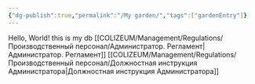 ```yaml
---
{"dg-publish":true,"permalink":"/My garden/","tags":["gardenEntry"]}
---
```


Hello, World!
this is my db
[[COLIZEUM/Management/Regulations/Производственный персонал/Администратор. Регламент\|Администратор. Регламент]]
[[COLIZEUM/Management/Regulations/Производственный персонал/Должностная инструкция Администратора\|Должностная инструкция Администратора]]
